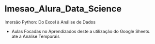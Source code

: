 # Imesao_Alura_Data_Science
Imersão Python: Do Excel à Análise de Dados
- Aulas Focadas no Aprendizados deste a utilização do Google Sheets. ate a Analise Temporais
